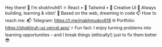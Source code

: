 Hey there! 👋 I’m shokhruh61
⚛️ React • 🎨 Tailwind • 🧠 Creative UI
🚀 Always building, learning & vibin’
📍 Based on the web, dreaming in code
📫 How to reach me:
📬 Telegram: https://t.me/makhmudov618
🌐 Portfolio: https://shokhruh-uz.vercel.app/
⚡ Fun fact: I enjoy turning problems into learning opportunities – and I break things (ethically!) just to fix them better 😎

